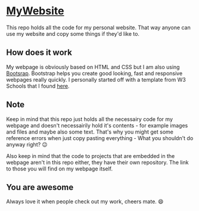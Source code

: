 # [MyWebsite](http://lukasbuehler.ch)
This repo holds all the code for my personal website. 
That way anyone can use my website and copy some things if they'd like to.

## How does it work
My webpage is obviously based on HTML and CSS but I am also using [Bootsrap](https://bootstrap.com).
Bootstrap helps you create good looking, fast and responsive webpages really quickly. I personally started off with a template from W3 Schools that I found [here](https://www.w3schools.com/bootstrap/).

## Note
Keep in mind that this repo just holds all the necessairy code for my webpage and doesn't necessairily hold it's contents - for example images and files and maybe also some text. That's why you might get some reference errors when just copy pasting everything - What you shouldn't do anyway right? :wink: 

Also keep in mind that the code to projects that are embedded in the webpage aren't in this repo either, they have their own repository. The link to those you will find on my webpage itself. 

## You are awesome
Always love it when people check out my work, cheers mate. :smile:
